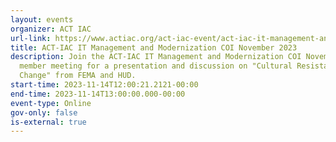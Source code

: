 ```yaml
---
layout: events
organizer: ACT IAC
url-link: https://www.actiac.org/act-iac-event/act-iac-it-management-and-modernization-coi-november-2023
title: ACT-IAC IT Management and Modernization COI November 2023
description: Join the ACT-IAC IT Management and Modernization COI November 2023
  member meeting for a presentation and discussion on "Cultural Resistance to
  Change" from FEMA and HUD.
start-time: 2023-11-14T12:00:21.2121-00:00
end-time: 2023-11-14T13:00:00.000-00:00
event-type: Online
gov-only: false
is-external: true
---
```


